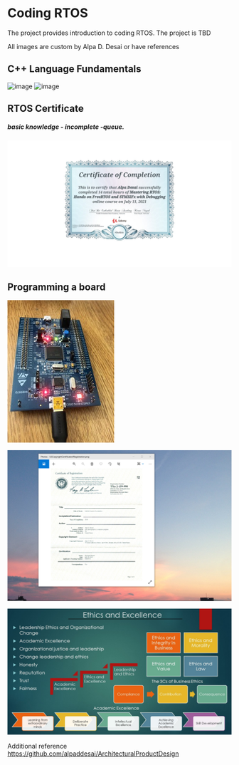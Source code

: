 # Coding RTOS

The project provides introduction to coding RTOS. The project is TBD

All images are custom by Alpa D. Desai or have references

## C++ Language Fundamentals
![image](CplusplusDVCertificate.jpg)
![image](CertificateCplusplus.png)


## RTOS Certificate
##### basic knowledge - incomplete -queue. 

![image](RTOS_Certificate.jpg)

## Programming a board
![image](ProgrammingBoard.jpg)

![image](USCopyrightCertificate.png)

![image](Ethics.jpg)

Additional reference https://github.com/alpaddesai/ArchitecturalProductDesign
